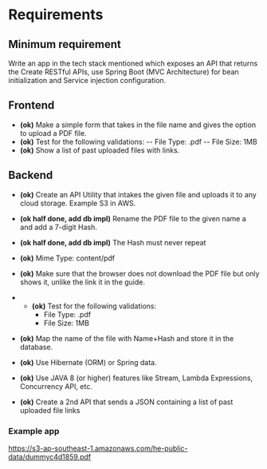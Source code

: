 # Requirements

## Minimum requirement

Write an app in the tech stack mentioned which exposes an API that returns the
Create RESTful APIs, use Spring Boot (MVC Architecture) for bean initialization and Service injection configuration.

## Frontend

- **(ok)** Make a simple form that takes in the file name and gives the option to upload a PDF file.
- **(ok)** Test for the following validations:
  -- File Type: .pdf
  -- File Size: 1MB
- **(ok)** Show a list of past uploaded files with links.

## Backend

- **(ok)** Create an API Utility that intakes the given file and uploads it to any cloud storage. Example S3 in AWS.
- **(ok half done, add db impl)** Rename the PDF file to the given name a and add a 7-digit Hash.
- **(ok half done, add db impl)** The Hash must never repeat
- **(ok)** Mime Type: content/pdf
- **(ok)** Make sure that the browser does not download the PDF file but only shows it, unlike the link it in the guide.

- - **(ok)** Test for the following validations:
    - File Type: .pdf
    - File Size: 1MB
- **(ok)** Map the name of the file with Name+Hash and store it in the database.
- **(ok)** Use Hibernate (ORM) or Spring data.
- **(ok)** Use JAVA 8 (or higher) features like Stream, Lambda Expressions, Concurrency API, etc.
- **(ok)** Create a 2nd API that sends a JSON containing a list of past uploaded file links

### Example app

https://s3-ap-southeast-1.amazonaws.com/he-public-data/dummyc4d1859.pdf